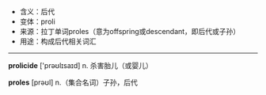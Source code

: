 - <span class="definition">含义：后代</span>
- <span class="definition">变体：proli</span>
- <span class="definition">来源：拉丁单词proles（意为offspring或descendant，即后代或子孙）</span>
- <span class="definition">用途：构成后代相关词汇</span>

---

<span class="vocabulary">**prolicide**</span> ['prəʊlɪsaɪd] n. 杀害胎儿（或婴儿）

<span class="vocabulary">**proles**</span> [prəʊl] n.（集合名词）子孙，后代


